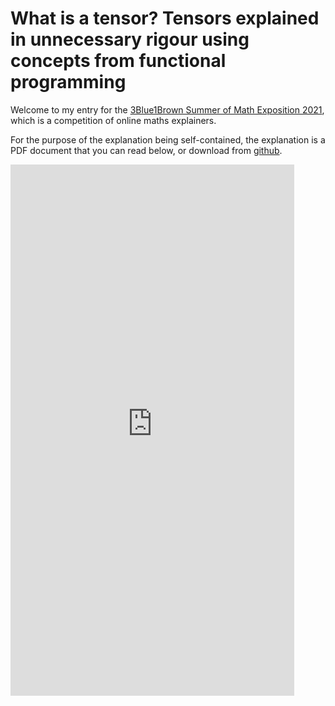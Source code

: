 # What is a tensor? Tensors explained in unnecessary rigour using concepts from functional programming

Welcome to my entry for the [3Blue1Brown Summer of Math Exposition 2021](https://youtu.be/ojjzXyQCzso), which is a competition of online maths explainers.

For the purpose of the explanation being self-contained, the explanation is a PDF document that you can read below, or download from [github](https://raw.githubusercontent.com/SimonKvantdator/SoME1/main/main.pdf).

<embed src="https://simonkvantdator.github.io/SoME1/main.pdf" type="application/pdf" width="90%" height="850px" />
